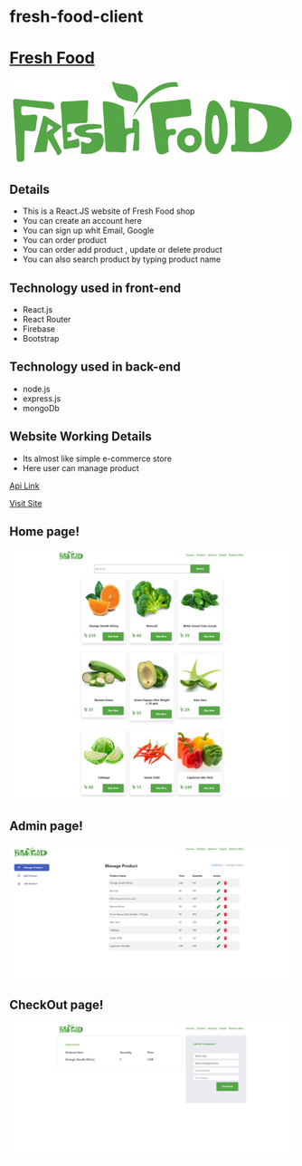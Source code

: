 # fresh-food-client
# [Fresh Food](https://fresh-food-aad95.web.app/) 
![Fresh Food](src/images/logo.png)
## Details 
* This is a React.JS website of Fresh Food shop
* You can create an account here
* You can sign up whit Email, Google
* You can order product
* You can order add product , update or delete product
* You can also search product by typing product name

## Technology used in front-end
+ React.js
+ React Router
+ Firebase
+ Bootstrap

## Technology used in back-end
+ node.js
+ express.js
+ mongoDb

## Website Working Details
* Its almost like simple e-commerce store
* Here user can manage product

[Api Link](https://gentle-tundra-44730.herokuapp.com/)

[Visit Site](https://fresh-food-aad95.web.app/)

## Home page!
![Fresh Food](src/images/web-site.png)

## Admin page!
![Fresh Food](src/images/admin-website.png)
## CheckOut page!
![Fresh Food](src/images/checkout.png)


